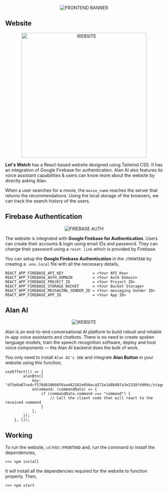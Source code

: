 <p align="center">
  <img src="https://user-images.githubusercontent.com/77505989/170736084-ec2217d5-8ac6-454f-8eef-a93a28136ef0.png" alt="FRONTEND BANNER" />
</p>

## Website

<p align="center">
  <img src="https://user-images.githubusercontent.com/77505989/170779500-189b1441-69d9-4cd1-a393-a0d78ebe565d.png" alt="WEBSITE" height="400px" />
</p>

**Let's Watch** has a React-based website designed using Tailwind CSS. It has an integration of Google Firebase for authentication. Alan AI also features its voice assistant capabilities & users can know more about the website by directly asking Alan.

When a  user searches for a movie, the `movie_name` reaches the server that returns the recommendations. Using the local storage of the browsers, we can track the search history of the users.

## Firebase Authentication

<p align="center">
  <img src="https://user-images.githubusercontent.com/77505989/170775834-40172c4e-fa4b-4b4a-8b53-894e946496c4.png" alt="FIREBASE AUTH" />
</p>

The website is integrated with **Google Firebase for Authentication**. Users can create their accounts & login using email IDs and password. They can change their password using a `reset link` which is provided by Firebase.

You can setup the **Google Firebase Authentication** in the `/FRONTEND` by creating a `.env.local` file with all the necessary details,

```
REACT_APP_FIREBASE_API_KEY             = <Your API Key>
REACT_APP_FIREBASE_AUTH_DOMAIN         = <Your Auth Domain>
REACT_APP_FIREBASE_PROJECT_ID          = <Your Project ID>
REACT_APP_FIREBASE_STORAGE_BUCKET      = <Your Bucket Storage>
REACT_APP_FIREBASE_MESSAGING_SENDER_ID = <Your messaging Sender ID>
REACT_APP_FIREBASE_APP_ID              = <Your App ID>
```

## Alan AI

<p align="center">
  <img src="https://user-images.githubusercontent.com/77505989/170778372-f1558ca8-aeca-468a-af3a-27efc0faff18.png" alt="WEBSITE" />
</p>

Alan is an end-to-end conversational AI platform to build robust and reliable in-app voice assistants and chatbots. There is no need to create spoken language models, train the speech recognition software, deploy and host voice components — the Alan AI backend does the bulk of work.

You only need to install `Alan AI's SDK` and integrate **Alan Button** in your website using this function,

```
useEffect(() => {
        alanBtn({
            key: "df5e0a87ce4cf578d610608f6aad42102e956eca572e1d8b807a3e2338fdd0dc/stage",
            onCommand: (commandData) => {
                if (commandData.command === "command") {
                    // Call the client code that will react to the received command
                }
            },
        });
    }, []);
```

## Working

To run the website, `cd` into `/FRONTEND` and, run the command to install the dependencies,

```
>>> npm install
```

It will install all the dependencies required for the website to function properly. Then,

```
>>> npm start
```
